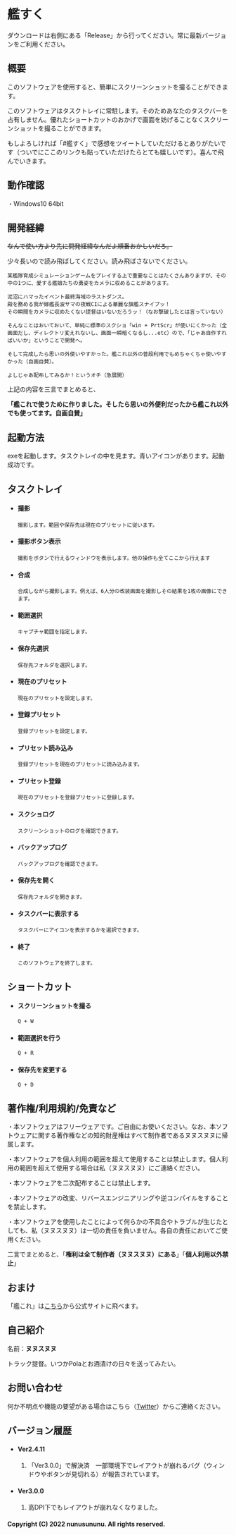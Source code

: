 # 艦すく

ダウンロードは右側にある「Release」から行ってください。常に最新バージョンをご利用ください。



## 概要

このソフトウェアを使用すると、簡単にスクリーンショットを撮ることができます。

このソフトウェアはタスクトレイに常駐します。そのためあなたのタスクバーを占有しません。優れたショートカットのおかげで画面を妨げることなくスクリーンショットを撮ることができます。

もしよろしければ「#艦すく」で感想をツイートしていただけるとありがたいです（ついでにここのリンクも貼っていただけたらとても嬉しいです）。喜んで飛んでいきます。




## 動作確認
・Windows10 64bit




## 開発経緯

~~なんで使い方より先に開発経緯なんだよ順番おかしいだろ。~~

少々長いので読み飛ばしてください。読み飛ばさないでください。

```
某艦隊育成シミュレーションゲームをプレイする上で重要なことはたくさんありますが、その中の1つに、愛する艦娘たちの勇姿をカメラに収めることがあります。

泥沼にハマったイベント最終海域のラストダンス。
殿を務める我が嫁艦長波サマの夜戦CIによる華麗な旗艦スナイプッ！
その瞬間をカメラに収めたくない提督はいないだろうッ！（なお撃破したとは言っていない）

そんなことはおいておいて、単純に標準のスクショ「win + PrtScr」が使いにくかった（全画面だし、ディレクトリ変えれないし、画面一瞬暗くなるし...etc）ので、「じゃあ自作すればいいか」ということで開発へ。

そして完成したら思いの外使いやすかった。艦これ以外の普段利用でもめちゃくちゃ使いやすかった（自画自賛）。

よしじゃあ配布してみるか！というオチ（急展開）
```

上記の内容を三言でまとめると、

**「艦これで使うために作りました。そしたら思いの外便利だったから艦これ以外でも使ってます。自画自賛」**



## 起動方法

exeを起動します。タスクトレイの中を見ます。青いアイコンがあります。起動成功です。



## タスクトレイ

- #### 撮影

  ```
  撮影します。範囲や保存先は現在のプリセットに従います。
  ```

- #### 撮影ボタン表示

  ```
  撮影をボタンで行えるウィンドウを表示します。他の操作も全てここから行えます
  ```

- #### 合成

  ```
  合成しながら撮影します。例えば、6人分の改装画面を撮影しその結果を1枚の画像にできます。
  ```

- #### 範囲選択

  ```
  キャプチャ範囲を指定します。
  ```

- #### 保存先選択

  ```
  保存先フォルダを選択します。
  ```

- #### 現在のプリセット

  ```
  現在のプリセットを設定します。
  ```

- #### 登録プリセット

  ```
  登録プリセットを設定します。
  ```

- #### プリセット読み込み

  ```
  登録プリセットを現在のプリセットに読み込みます。
  ```

- #### プリセット登録

  ```
  現在のプリセットを登録プリセットに登録します。
  ```

- #### スクショログ

  ```
  スクリーンショットのログを確認できます。
  ```

- #### バックアップログ

  ```
  バックアップログを確認できます。
  ```

- #### 保存先を開く

  ```
  保存先フォルダを開きます。
  ```

- #### タスクバーに表示する

  ```
  タスクバーにアイコンを表示するかを選択できます。
  ```

- #### 終了

  ```
  このソフトウェアを終了します。
  ```

  

## ショートカット

- #### スクリーンショットを撮る

  ```
  Q + W
  ```

- #### 範囲選択を行う

  ```
  Q + R
  ```

- #### 保存先を変更する

  ```
  Q + D
  ```



## 著作権/利用規約/免責など

・本ソフトウェアはフリーウェアです。ご自由にお使いください。なお、本ソフトウェアに関する著作権などの知的財産権はすべて制作者であるヌヌスヌヌに帰属します。

・本ソフトウェアを個人利用の範囲を超えて使用することは禁止します。個人利用の範囲を超えて使用する場合は私（ヌヌスヌヌ）にご連絡ください。

・本ソフトウェアを二次配布することは禁止します。

・本ソフトウェアの改変、リバースエンジニアリングや逆コンパイルをすることを禁止します。

・本ソフトウェアを使用したことによって何らかの不具合やトラブルが生じたとしても、私（ヌヌスヌヌ）は一切の責任を負いません。各自の責任においてご使用ください。



二言でまとめると、「**権利は全て制作者（ヌヌスヌヌ）にある**」「**個人利用以外禁止**」



## おまけ

「艦これ」は[こちら](https://www.dmm.com/netgame/feature/kancolle.html)から公式サイトに飛べます。



## 自己紹介

名前：**ヌヌスヌヌ**

トラック提督。いつかPolaとお酒漬けの日々を送ってみたい。




## お問い合わせ

何か不明点や機能の要望がある場合はこちら（[Twitter](https://twitter.com/nunusununu)）からご連絡ください。




## バージョン履歴

- #### Ver2.4.11

  1. 「Ver3.0.0」で解決済　一部環境下でレイアウトが崩れるバグ（ウィンドウやボタンが見切れる）が報告されています。

- #### Ver3.0.0

  1. 高DPI下でもレイアウトが崩れなくなりました。





#### Copyright (C) 2022 nunusununu. All rights reserved.
